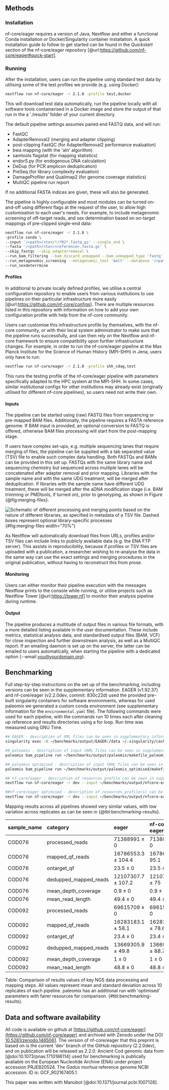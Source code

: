 ## Methods

### Installation

nf-core/eager requires a version of Java, Nextflow and either a functional Conda
installation *or* Docker/Singularity container installation. A quick
installation guide to follow to get started can be found in the *Quickstart*
section of the nf-core/eager repository
[@url:https://github.com/nf-core/eager#quick-start].

### Running

After the installation, users can run the pipeline using standard test data by
utilising some of the test profiles we provide (e.g. using Docker):

```bash
nextflow run nf-core/eager -r 2.1.0 -profile test,docker
```

This will download test data automatically, run the pipeline locally with all
software tools containerised in a Docker image and store the output of that run
in the a './results' folder of your current directory.

The default pipeline settings assumes paired end FASTQ data, and will run:

- FastQC
- AdapterRemoval2 (merging and adapter clipping)
- post-clipping FastQC (for AdapterRemoval2 performance evaluation)
- bwa mapping (with the 'aln' algorithm)
- samtools flagstat (for mapping statistics)
- endorS.py (for endogenous DNA calculation)
- DeDup (for PCR amplicon deduplication)
- PreSeq (for library complexity evaluation)
- DamageProfiler and Qualimap2 (for genome coverage statistics)
- MultiQC pipeline run report

If no additional FASTA indices are given, these will also be generated.

The pipeline is highly configurable and most modules can be turned on-and-off
using different flags at the request of the user, to allow high customisation to
each user's needs. For example, to include metagenomic screening of off-target
reads, and sex determination based on on-target mappings of pre-clipped
single-end data:

```bash
nextflow run nf-core/eager -r 2.1.0 \
-profile conda \
--input '/<path>/<to>/*/*R1*.fastq.gz' --single_end \
--fasta '/<path>/<to>/<reference>.fasta.gz' \
--skip_fastqc --skip_adapterremoval \
--run_bam_filtering --bam_discard_unmapped --bam_unmapped_type 'fastq' \
--run_metagenomic_screening --metagenomic_tool 'malt' --database '/<path>/<to>/<malt_database>' \
--run_sexdeterrmine
```

#### Profiles

In additional to private locally defined profiles, we utilise a central
configuration repository to enable users from various institutions to use
pipelines on their particular infrastructure more easily
[@url:https://github.com/nf-core/configs]. There are multiple resources listed
in this repository with information on how to add your own configuration profile
with help from the nf-core community.

Users can customise this infrastructure profile by themselves, with the nf-core
community, or with their local system administrator to make sure that the
pipeline runs successfully, and can then rely on the Nextflow and nf-core
framework to ensure compatibility upon further infrastructure changes. For
example, in order to run the nf-core/eager pipeline at the Max Planck Institute
for the Science of Human History (MPI-SHH) in Jena, users only have to run:

```bash
nextflow run nf-core/eager -r 2.1.0 -profile shh_cdag,test
```

This runs the testing profile of the nf-core/eager pipeline with parameters
specifically adapted to the HPC system at the MPI-SHH. In some cases, similar
institutional configs for other institutions may already exist (originally
utilised for different nf-core pipelines), so users need not write their own.

#### Inputs

The pipeline can be started using (raw) FASTQ files from sequencing or
pre-mapped BAM files. Additionally, the pipeline requires a FASTA reference
genome. If BAM input is provided, an optional conversion to FASTQ is offered,
otherwise BAM files processing will start from the post-mapping stage.

If users have complex set-ups, e.g. multiple sequencing lanes that require
merging of files, the pipeline can be supplied with a tab separated value (TSV)
file to enable such complex data handling. Both FASTQs and BAMs can be provided
in this set up. FASTQs with the same library name and sequencing chemistry but
sequenced across multiple lanes will be concatenated after adapter removal and
prior mapping. Libraries with the sample name and with the same UDG treatment,
will be merged after deduplication. If libraries with the sample name have
different UDG treatment, these will be merged after the aDNA modification stage
(i.e. BAM trimming or PMDtools, if turned on), prior to genotyping, as shown in
Figure {@fig:merging-files}.

![Schematic of different processing and merging points based on the nature of
different libraries, as specified in metadata of a TSV file. Dashed boxes
represent optional library-specific
processes](images/Fig3_merging_files.png){#fig:merging-files width="70%"}

As Nextflow will automatically download files from URLs, profiles and/or TSV
files can include links to publicly available data (e.g. the ENA FTP server).
This assists in reproducibility, because if profiles or TSV files are uploaded
with a publication, a researcher wishing to re-analyse the data in the same way
can use the exact settings and merging procedures in the original publication,
without having to reconstruct this from prose.

#### Monitoring

Users can either monitor their pipeline execution with the messages Nextflow
prints to the console while running, or utilise projects such as Nextflow Tower
[@url:https://tower.nf] to monitor their analysis pipeline during runtime.

#### Output

The pipeline produces a multitude of output files in various file formats, with
a more detailed listing available in the user documentation. These include
metrics, statistical analysis data, and standardised output files (BAM, VCF) for
close inspection and further downstream analysis, as well as a MultiQC report.
If an emailing daemon is set up on the server, the latter can be emailed to
users automatically, when starting the pipeline with a dedicated option
(\-\-email you@yourdomain.org).

## Benchmarking

Full step-by-step instructions on the set up of the benchmarking, including
versions can be seen in the supplementary information. EAGER (v1.92.37) and
nf-core/eager (v2.2.0dev, commit: 830c22d) used the provided pre-built
singularity containers for software environments, whereas for used paleomix we
generated a custom conda environment (see supplementary information for the
`environmental.yaml` file). The following commands were used for each pipeline,
with the commands run 10 times each after cleaning up reference and results
directories using a for loop. Run time was measured using GNU Time.

```bash
## EAGER - description of XML files can be seen in supplementary information
singularity exec -B ~/benchmarks/output/EAGER:/data ~/.singularity/cache/EAGER-cache/EAGER-GUI_latest.sif eagercli /data

## paleomix - description of input YAML files can be seen in supplementary information
paleomix bam_pipeline run ~/benchmarks/output/paleomix/makefile_paleomix.yaml

## paleomix optimised - description of input YAML files can be seen in supplementary information
paleomix bam_pipeline run ~/benchmarks/output/paleomix_optimised/makefile_paleomix.yaml --bwa-max-threads 4

## nf-core/eager - description of resources profile can be seen in supplementary information 
nextflow run nf-core/eager -r dev --input ~/benchmarks/output/nfcore-eager-optimised/nfcore-eager_tsv.tsv -c ~/.nextflow/pub_eager_vikingfish.conf -profile pub_eager_vikingfish_optimised,pub_eager_vikingfish,singularity --fasta ~/benchmarks/reference/GCF_902167405.1_gadMor3.0_genomic.fasta --outdir ~/benchmarks/output/nfcore-eager-optimised/results/ -w ~/benchmarks/output/nfcore-eager-optimised/work/ --skip_fastqc --skip_preseq --run_bam_filtering --bam_mapping_quality_threshold 25 --bam_discard_unmapped --bam_unmapped_type 'discard' --dedupper 'markduplicates'

##nf-core/eager optimised - description of resources profile(s) can be seen in supplementary information
nextflow run nf-core/eager -r dev --input ~/benchmarks/output/nfcore-eager-optimised/nfcore-eager_tsv.tsv -c ~/.nextflow/pub_eager_vikingfish.conf -profile pub_eager_vikingfish_optimised,pub_eager_vikingfish,singularity --fasta ~/benchmarks/reference/GCF_902167405.1_gadMor3.0_genomic.fasta --outdir ~/benchmarks/output/nfcore-eager-optimised/results/ -w ~/benchmarks/output/nfcore-eager-optimised/work/ --skip_fastqc --skip_preseq --run_bam_filtering --bam_mapping_quality_threshold 25 --bam_discard_unmapped --bam_unmapped_type 'discard' --dedupper 'markduplicates'
```

Mapping results across all pipelines showed very similar values, with low
variation across replicates as can be seen in {@tbl:benchmarking-results}.

|sample_name |category              |eager              |nf-core-eager     |paleomix          |paleomix_optimsed  |
|:-----------|:---------------------|:------------------|:-----------------|:-----------------|:------------------|
|COD076      |processed_reads       |71388991 ± 0       |71388991 ± 0      |72100142 ± 0      |72100142 ± 0       |
|COD076      |mapped_qf_reads       |16786553.3 ± 104.4 |16786560 ± 95.1   |16686632.7 ± 37   |16686638.2 ± 115.1 |
|COD076      |ontarget_qf           |23.5 ± 0           |23.5 ± 0          |23.1 ± 0          |23.1 ± 0           |
|COD076      |dedupped_mapped_reads |12107307.7 ± 107.2 |12107321.2 ± 75   |12193404.9 ± 65   |12193416 ± 101.4   |
|COD076      |mean_depth_coverage   |0.9 ± 0            |0.9 ± 0           |0.9 ± 0           |0.9 ± 0            |
|COD076      |mean_read_length      |49.4 ± 0           |49.4 ± 0          |49.4 ± 0          |49.4 ± 0           |
|COD092      |processed_reads       |69615709 ± 0       |69615709 ± 0      |70249181 ± 0      |70249181 ± 0       |
|COD092      |mapped_qf_reads       |16283183.1 ± 58.1  |16283182.9 ± 78.6 |16208007.8 ± 83.3 |16208015.6 ± 60.6  |
|COD092      |ontarget_qf           |23.4 ± 0           |23.4 ± 0          |23.1 ± 0          |23.1 ± 0           |
|COD092      |dedupped_mapped_reads |13669305.9 ± 49.8  |13669286.8 ± 88.7 |13795719.1 ± 81.2 |13795727.9 ± 53.4  |
|COD092      |mean_depth_coverage   |1 ± 0              |1 ± 0             |1 ± 0             |1 ± 0              |
|COD092      |mean_read_length      |48.8 ± 0           |48.8 ± 0          |48.7 ± 0          |48.7 ± 0           |

Table: Comparison of results values of key NGS data processing and mapping
steps. All values represent mean and standard deviation across 10 replicates of
each pipeline. paleomix has an additional run with 'optimised' parameters with
fairer resources for comparison. {#tbl:benchmarking-results}.

## Data and software availability

All code is available on github at
[https://github.com/nf-core/eager](https://github.com/nf-core/eager) and
archived with Zenodo under the DOI
[10.5281/zenodo.1465061](https://doi.org/10.5281/zenodo.1465061). The version of
nf-core/eager that this preprint is based on is the current 'dev' branch of the
GitHub repository (2.2.0dev), and on publication will be released as 2.2.0.
Ancient Cod genomic data from [@doi:10.1073/pnas.1710186114] used for
benchmarking is publically avaliable on the European Nucleotide Archive (ENA)
under project accession PRJEB20524. The _Gadus morhua_ reference genome NCBI
accession. ID is: GCF_902167405.1.

This paper was written with Manubot [@doi:10.1371/journal.pcbi.1007128].
